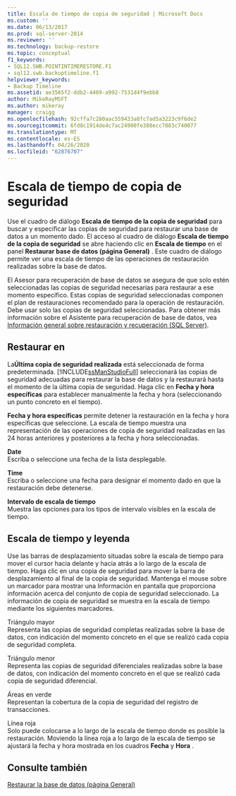 ```yaml
---
title: Escala de tiempo de copia de seguridad | Microsoft Docs
ms.custom: ''
ms.date: 06/13/2017
ms.prod: sql-server-2014
ms.reviewer: ''
ms.technology: backup-restore
ms.topic: conceptual
f1_keywords:
- SQL12.SWB.POINTINTIMERESTORE.F1
- sql12.swb.backuptimeline.f1
helpviewer_keywords:
- Backup Timeline
ms.assetid: ae3565f2-ddb2-4469-a992-7531d4f9ebb8
author: MikeRayMSFT
ms.author: mikeray
manager: craigg
ms.openlocfilehash: 92cffa7c280aac559433a8fc7ad5a3223c9f6de2
ms.sourcegitcommit: 6fd8c1914de4c7ac24900fe388ecc7883c740077
ms.translationtype: MT
ms.contentlocale: es-ES
ms.lasthandoff: 04/26/2020
ms.locfileid: "62876707"
---
```

# <a name="backup-timeline"></a>Escala de tiempo de copia de seguridad
  Use el cuadro de diálogo **Escala de tiempo de la copia de seguridad** para buscar y especificar las copias de seguridad para restaurar una base de datos a un momento dado. El acceso al cuadro de diálogo **Escala de tiempo de la copia de seguridad** se abre haciendo clic en **Escala de tiempo** en el panel **Restaurar base de datos (página General)** . Este cuadro de diálogo permite ver una escala de tiempo de las operaciones de restauración realizadas sobre la base de datos.  
  
 El Asesor para recuperación de base de datos se asegura de que solo estén seleccionadas las copias de seguridad necesarias para restaurar a ese momento específico. Estas copias de seguridad seleccionadas componen el plan de restauraciones recomendado para la operación de restauración. Debe usar solo las copias de seguridad seleccionadas. Para obtener más información sobre el Asistente para recuperación de base de datos, vea [Información general sobre restauración y recuperación &#40;SQL Server&#41;](restore-and-recovery-overview-sql-server.md).  
  
## <a name="restore-to"></a>Restaurar en  
 La**Última copia de seguridad realizada** está seleccionada de forma predeterminada. [!INCLUDE[ssManStudioFull](../../includes/ssmanstudiofull-md.md)] seleccionará las copias de seguridad adecuadas para restaurar la base de datos y la restaurará hasta el momento de la última copia de seguridad. Haga clic en **Fecha y hora específicas** para establecer manualmente la fecha y hora (seleccionando un punto concreto en el tiempo).  
  
 **Fecha y hora específicas** permite detener la restauración en la fecha y hora específicas que seleccione. La escala de tiempo muestra una representación de las operaciones de copia de seguridad realizadas en las 24 horas anteriores y posteriores a la fecha y hora seleccionadas.  
  
 **Date**  
 Escriba o seleccione una fecha de la lista desplegable.  
  
 **Time**  
 Escriba o seleccione una fecha para designar el momento dado en que la restauración debe detenerse.  
  
 **Intervalo de escala de tiempo**  
 Muestra las opciones para los tipos de intervalo visibles en la escala de tiempo.  
  
## <a name="timeline-and-legend"></a>Escala de tiempo y leyenda  
 Use las barras de desplazamiento situadas sobre la escala de tiempo para mover el cursor hacia delante y hacia atrás a lo largo de la escala de tiempo. Haga clic en una copia de seguridad para mover la barra de desplazamiento al final de la copia de seguridad. Mantenga el mouse sobre un marcador para mostrar una Información en pantalla que proporciona información acerca del conjunto de copia de seguridad seleccionado. La información de copia de seguridad se muestra en la escala de tiempo mediante los siguientes marcadores.  
  
 Triángulo mayor  
 Representa las copias de seguridad completas realizadas sobre la base de datos, con indicación del momento concreto en el que se realizó cada copia de seguridad completa.  
  
 Triángulo menor  
 Representa las copias de seguridad diferenciales realizadas sobre la base de datos, con indicación del momento concreto en el que se realizó cada copia de seguridad diferencial.  
  
 Áreas en verde  
 Representan la cobertura de la copia de seguridad del registro de transacciones.  
  
 Línea roja  
 Solo puede colocarse a lo largo de la escala de tiempo donde es posible la restauración. Moviendo la línea roja a lo largo de la escala de tiempo se ajustará la fecha y hora mostrada en los cuadros **Fecha** y **Hora** .  
  
## <a name="see-also"></a>Consulte también  
 [Restaurar la base de datos &#40;página General&#41;](../../integration-services/general-page-of-integration-services-designers-options.md)  
  
  
